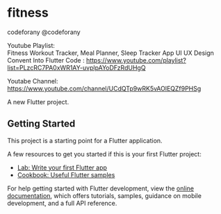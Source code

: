 # fitness

codeforany
@codeforany

Youtube Playlist:  
Fitness Workout Tracker, Meal Planner, Sleep Tracker App UI UX Design Convent Into Flutter Code : 
https://www.youtube.com/playlist?list=PLzcRC7PA0xWR1AY-uvplpAYoDFzRdUHgQ

Youtabe Channel:
https://www.youtube.com/channel/UCdQTp9wRK5vAOlEQZf9PHSg

A new Flutter project.

## Getting Started

This project is a starting point for a Flutter application.

A few resources to get you started if this is your first Flutter project:

- [Lab: Write your first Flutter app](https://docs.flutter.dev/get-started/codelab)
- [Cookbook: Useful Flutter samples](https://docs.flutter.dev/cookbook)

For help getting started with Flutter development, view the
[online documentation](https://docs.flutter.dev/), which offers tutorials,
samples, guidance on mobile development, and a full API reference.
